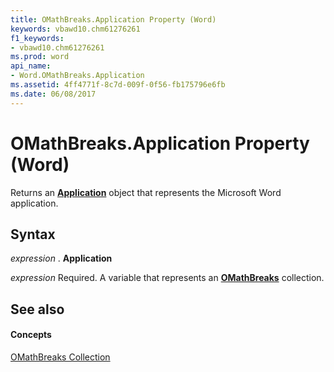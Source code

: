 ```yaml
---
title: OMathBreaks.Application Property (Word)
keywords: vbawd10.chm61276261
f1_keywords:
- vbawd10.chm61276261
ms.prod: word
api_name:
- Word.OMathBreaks.Application
ms.assetid: 4ff4771f-8c7d-009f-0f56-fb175796e6fb
ms.date: 06/08/2017
---
```



# OMathBreaks.Application Property (Word)

Returns an **[Application](application-object-word.md)** object that represents the Microsoft Word application.


## Syntax

 _expression_ . **Application**

 _expression_ Required. A variable that represents an **[OMathBreaks](omathbreaks-object-word.md)** collection.


## See also


#### Concepts


[OMathBreaks Collection](omathbreaks-object-word.md)

